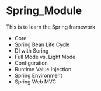 # Spring_Module
This is to learn the Spring framework 

- Core
- Spring Bean Life Cycle
- DI with Soring
- Full Mode vs. Light Mode
- Configuration
- Runtime Value Injection
- Spring Environment
- Spring Web MVC
  
